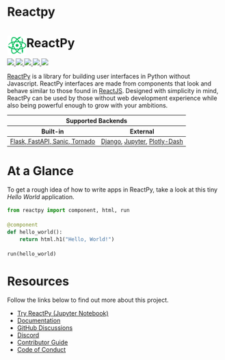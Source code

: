 # Reactpy
# <img src="https://raw.githubusercontent.com/reactive-python/reactpy/main/branding/svg/reactpy-logo-square.svg" align="left" height="45"/> ReactPy

<p>
    <a href="https://github.com/reactive-python/reactpy/actions">
        <img src="https://github.com/reactive-python/reactpy/workflows/test/badge.svg?event=push">
    </a>
    <a href="https://pypi.org/project/reactpy/">
        <img src="https://img.shields.io/pypi/v/reactpy.svg?label=PyPI">
    </a>
    <a href="https://github.com/reactive-python/reactpy/blob/main/LICENSE">
        <img src="https://img.shields.io/badge/License-MIT-purple.svg">
    </a>
    <a href="https://reactpy.dev/">
        <img src="https://img.shields.io/website?down_message=offline&label=Docs&logo=read-the-docs&logoColor=white&up_message=online&url=https%3A%2F%2Freactpy.dev%2Fdocs%2Findex.html">
    </a>
    <a href="https://discord.gg/uNb5P4hA9X">
        <img src="https://img.shields.io/discord/1111078259854168116?label=Discord&logo=discord">
    </a>
</p>


[ReactPy](https://reactpy.dev/) is a library for building user interfaces in Python without Javascript. ReactPy interfaces are made from components that look and behave similar to those found in [ReactJS](https://reactjs.org/). Designed with simplicity in mind, ReactPy can be used by those without web development experience while also being powerful enough to grow with your ambitions.

<table align="center">
    <thead>
        <tr>
            <th colspan="2" style="text-align: center">Supported Backends</th>
        <tr>
            <th style="text-align: center">Built-in</th>
            <th style="text-align: center">External</th>
        </tr>
    </thead>
    <tbody>
        <tr>
        <td>
            <a href="https://reactpy.dev/docs/guides/getting-started/installing-reactpy.html#officially-supported-servers">
                Flask, FastAPI, Sanic, Tornado
            </a>
        </td>
        <td>
            <a href="https://github.com/reactive-python/reactpy-django">Django</a>,
            <a href="https://github.com/reactive-python/reactpy-jupyter">Jupyter</a>,
            <a href="https://github.com/idom-team/idom-dash">Plotly-Dash</a>
        </td>
        </tr>
    </tbody>
</table>

# At a Glance

To get a rough idea of how to write apps in ReactPy, take a look at this tiny _Hello World_ application.

```python
from reactpy import component, html, run

@component
def hello_world():
    return html.h1("Hello, World!")

run(hello_world)
```

# Resources

Follow the links below to find out more about this project.

-   [Try ReactPy (Jupyter Notebook)](https://mybinder.org/v2/gh/reactive-python/reactpy-jupyter/main?urlpath=lab/tree/notebooks/introduction.ipynb)
-   [Documentation](https://reactpy.dev/)
-   [GitHub Discussions](https://github.com/reactive-python/reactpy/discussions)
-   [Discord](https://discord.gg/uNb5P4hA9X)
-   [Contributor Guide](https://reactpy.dev/docs/about/contributor-guide.html)
-   [Code of Conduct](https://github.com/reactive-python/reactpy/blob/main/CODE_OF_CONDUCT.md)
